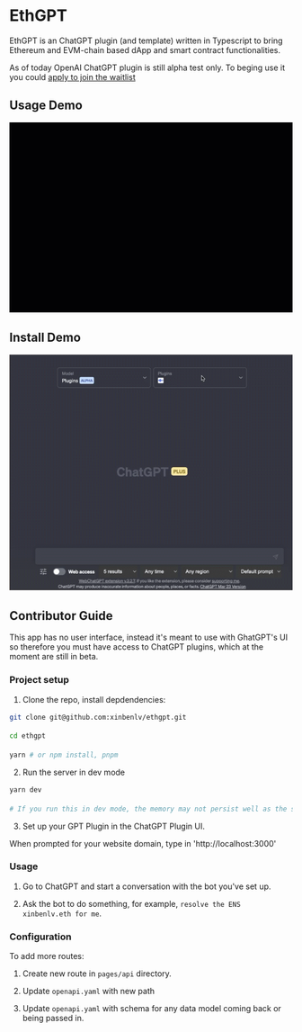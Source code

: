 # EthGPT

EthGPT is an ChatGPT plugin (and template) written in Typescript to bring Ethereum and EVM-chain based dApp and smart contract functionalities.

As of today OpenAI ChatGPT plugin is still alpha test only. To beging use it you could [apply to join the waitlist](https://openai.com/waitlist/plugins)

## Usage Demo 
![demo](./public/demo.gif)

## Install Demo 

![demo](./public/user-demo-v1.gif)

## Contributor Guide

This app has no user interface, instead it's meant to use with GhatGPT's UI so therefore you must have access to ChatGPT plugins, which at the moment are still in beta.

### Project setup

1. Clone the repo, install depdendencies:

```sh
git clone git@github.com:xinbenlv/ethgpt.git

cd ethgpt

yarn # or npm install, pnpm
```

2. Run the server in dev mode

```sh
yarn dev

# If you run this in dev mode, the memory may not persist well as the server will randomly restart sometimes
```

3. Set up your GPT Plugin in the ChatGPT Plugin UI.

When prompted for your website domain, type in 'http://localhost:3000'

### Usage

1. Go to ChatGPT and start a conversation with the bot you've set up.

2. Ask the bot to do something, for example, `resolve the ENS xinbenlv.eth for me`.

### Configuration

To add more routes:

1. Create new route in `pages/api` directory.

2. Update `openapi.yaml` with new path

3. Update `openapi.yaml` with schema for any data model coming back or being passed in.